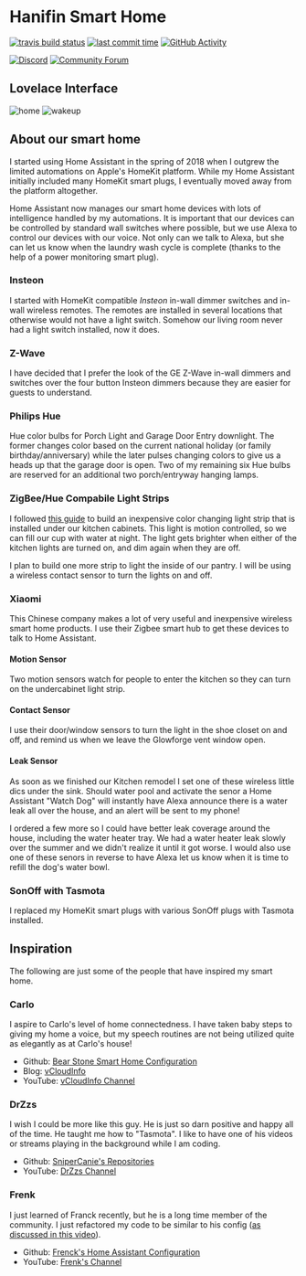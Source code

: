# Hanifin Smart Home

[![travis build status][travis-build-status-shield]][travis-build-status] [![last commit time][github-last-commit]][github-master] [![GitHub Activity][commits-shield]][commits]

[![Discord][discord-shield]][discord]
[![Community Forum][forum-shield]][forum]

## Lovelace Interface
![home][lovelace-0] ![wakeup][lovelace-3]

## About our smart home
I started using Home Assistant in the spring of 2018 when I outgrew the limited automations on Apple's HomeKit platform. While my Home Assistant initially included many HomeKit smart plugs, I eventually moved away from the platform altogether.

Home Assistant now manages our smart home devices with lots of intelligence handled by my automations. It is important that our devices can be controlled by standard wall switches where possible, but we use Alexa to control our devices with our voice. Not only can we talk to Alexa, but she can let us know when the laundry wash cycle is complete (thanks to the help of a power monitoring smart plug).

### Insteon
I started with HomeKit compatible *Insteon* in-wall dimmer switches and in-wall wireless remotes. The remotes are installed in several locations that otherwise would not have a light switch. Somehow our living room never had a light switch installed, now it does.

### Z-Wave
I have decided that I prefer the look of the GE Z-Wave in-wall dimmers and switches over the four button Insteon dimmers because they are easier for guests to understand.

### Philips Hue
Hue color bulbs for Porch Light and Garage Door Entry downlight. The former changes color based on the current national holiday (or family birthday/anniversary) while the later pulses changing colors to give us a heads up that the garage door is open. Two of my remaining six Hue bulbs are reserved for an additional two porch/entryway hanging lamps.

### ZigBee/Hue Compabile Light Strips
I followed [this guide][hue-strip-guide] to build an inexpensive color changing light strip that is installed under our kitchen cabinets. This light is motion controlled, so we can fill our cup with water at night. The light gets brighter when either of the kitchen lights are turned on, and dim again when they are off.

I plan to build one more strip to light the inside of our pantry. I will be using a wireless contact sensor to turn the lights on and off.

### Xiaomi
This Chinese company makes a lot of very useful and inexpensive wireless smart home products. I use their Zigbee smart hub to get these devices to talk to Home Assistant.
#### Motion Sensor
Two motion sensors watch for people to enter the kitchen so they can turn on the undercabinet light strip.
#### Contact Sensor
I use their door/window sensors to turn the light in the shoe closet on and off, and remind us when we leave the Glowforge vent window open.
#### Leak Sensor
As soon as we finished our Kitchen remodel I set one of these wireless little dics under the sink. Should water pool and activate the senor a Home Assistant "Watch Dog" will instantly have Alexa announce there is a water leak all over the house, and an alert will be sent to my phone!

I ordered a few more so I could have better leak coverage around the house, including the water heater tray. We had a water heater leak slowly over the summer and we didn't realize it until it got worse. I would also use one of these senors in reverse to have Alexa let us know when it is time to refill the dog's water bowl.

### SonOff with Tasmota
I replaced my HomeKit smart plugs with various SonOff plugs with Tasmota installed. 

## Inspiration
The following are just some of the people that have inspired my smart home.

### Carlo
I aspire to Carlo's level of home connectedness. I have taken baby steps to giving my home a voice, but my speech routines are not being utilized quite as elegantly as at Carlo's house!
* Github: [Bear Stone Smart Home Configuration][carlo-github]
* Blog: [vCloudInfo][carlo-blog]
* YouTube: [vCloudInfo Channel][carlo-youtube]

### DrZzs
I wish I could be more like this guy. He is just so darn positive and happy all of the time. He taught me how to "Tasmota". I like to have one of his videos or streams playing in the background while I am coding.
* Github:  [SniperCanie's Repositories][drzzs-github]
* YouTube: [DrZzs Channel][drzzs-youtube]

### Frenk
I just learned of Franck recently, but he is a long time member of the community. I just refactored my code to be similar to his config ([as discussed in this video][frenk-youtube-config]).
* Github: [Frenck's Home Assistant Configuration][frenk-github]
* YouTube: [Frenk's Channel][frenk-youtube]


[lovelace-0]: ./README-images/IMG_0365.png
[lovelace-3]: ./README-images/IMG_0367.png

[commits-shield]: https://img.shields.io/github/commit-activity/y/brianhanifin/Home-AssistantConfig.svg
[commits]: https://github.com/brianhanifin/Home-AssistantConfig/commits/master
[github-last-commit]: https://img.shields.io/github/last-commit/BrianHanifin/Home-AssistantConfig.svg?style=plasticr
[github-master]: https://github.com/BrianHanifin/Home-AssistantConfig/commits/master
[discord-shield]: https://img.shields.io/discord/330944238910963714.svg
[discord]: https://discord.gg/c5DvZ4e
[forum-shield]: https://img.shields.io/badge/community-forum-brightgreen.svg
[forum]: https://community.home-assistant.io/u/brianhanifin/summary
[hue-strip-guide]:https://char.gd/blog/2018/building-better-cheaper-philips-hue-led-strips
[travis-build-status]: https://travis-ci.org/brianhanifin/Home-AssistantConfig
[travis-build-status-shield]: https://travis-ci.org/brianhanifin/Home-AssistantConfig.svg?branch=master

[carlo-blog]: https://www.vcloudinfo.com
[carlo-github]: https://github.com/CCOSTAN/Home-AssistantConfig
[carlo-youtube]: https://YouTube.com/vCloudInfo

[drzzs-github]: https://github.com/Snipercaine
[drzzs-youtube]: https://www.youtube.com/channel/UC7G4tLa4Kt6A9e3hJ-HO8ng

[frenk-github]: https://github.com/frenck/home-assistant-config/
[frenk-youtube]: https://www.youtube.com/user/Frenck
[frenk-youtube-config]: https://youtu.be/lndeybw21PY